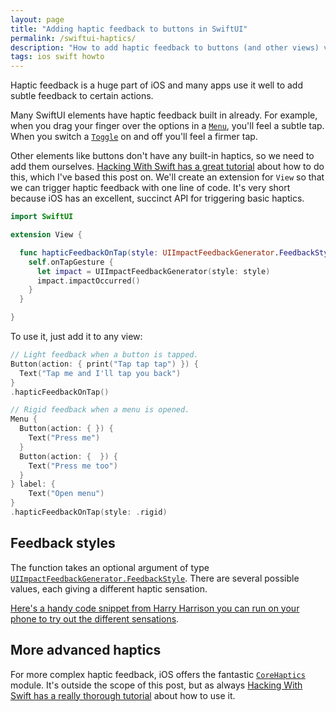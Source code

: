 ```yaml
---
layout: page
title: "Adding haptic feedback to buttons in SwiftUI"
permalink: /swiftui-haptics/
description: "How to add haptic feedback to buttons (and other views) very simply."
tags: ios swift howto
---
```


Haptic feedback is a huge part of iOS and many apps use it well to add subtle feedback to certain actions. 

Many SwiftUI elements have haptic feedback built in already. For example, when you drag your finger over the options in a [`Menu`](https://developer.apple.com/documentation/swiftui/menu), you'll feel a subtle tap. When you switch a [`Toggle`](https://developer.apple.com/documentation/swiftui/toggle) on and off you'll feel a firmer tap.

Other elements like buttons don't have any built-in haptics, so we need to add them ourselves. [Hacking With Swift has a great tutorial](https://www.hackingwithswift.com/books/ios-swiftui/making-vibrations-with-uinotificationfeedbackgenerator-and-core-haptics) about how to do this, which I've based this post on. We'll create an extension for `View` so that we can trigger haptic feedback with one line of code. It's very short because iOS has an excellent, succinct API for triggering basic haptics.


```swift
import SwiftUI

extension View {

  func hapticFeedbackOnTap(style: UIImpactFeedbackGenerator.FeedbackStyle = .light) -> some View {
    self.onTapGesture {
      let impact = UIImpactFeedbackGenerator(style: style)
      impact.impactOccurred()
    }
  }

}
```

To use it, just add it to any view:

```swift
// Light feedback when a button is tapped.
Button(action: { print("Tap tap tap") }) {
  Text("Tap me and I'll tap you back")
}
.hapticFeedbackOnTap()

// Rigid feedback when a menu is opened.
Menu {
  Button(action: { }) {
    Text("Press me")
  }
  Button(action: {  }) {
    Text("Press me too")
  }
} label: {
    Text("Open menu")
}
.hapticFeedbackOnTap(style: .rigid)
```

## Feedback styles

The function takes an optional argument of type [`UIImpactFeedbackGenerator.FeedbackStyle`](https://developer.apple.com/documentation/uikit/uiimpactfeedbackgenerator/feedbackstyle). There are several possible values, each giving a different haptic sensation.

[Here's a handy code snippet from Harry Harrison you can run on your phone to try out the different sensations](https://gist.github.com/Harry-Harrison/e4217a6d8c4cfbee1aa5128c4491a149).

## More advanced haptics

For more complex haptic feedback, iOS offers the fantastic [`CoreHaptics`](https://developer.apple.com/documentation/corehaptics) module. It's outside the scope of this post, but as always [Hacking With Swift has a really thorough tutorial](https://www.hackingwithswift.com/example-code/core-haptics/how-to-play-custom-vibrations-using-core-haptics) about how to use it.


